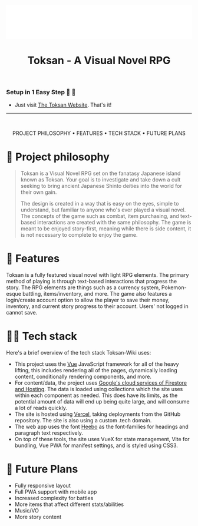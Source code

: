 <div align="center">
  <img src="src/assets/toksan_logo-text.svg" />
  <h1>Toksan - A Visual Novel RPG</h1>
</div>

<br />

### Setup in 1 Easy Step 🥳 🚀

- Just visit [The Toksan Website](https://www.toksan.ca/). That's it!

---

<br />

<div align="center">

PROJECT PHILOSOPHY • 
FEATURES • 
TECH STACK •
FUTURE PLANS

</div>

# 🧐 Project philosophy

> Toksan is a Visual Novel RPG set on the fanatasy Japanese island known as Toksan. Your goal is to investigate and take down a cult seeking to bring ancient Japanese Shinto deities into the world for their own gain.
> 
> The design is created in a way that is easy on the eyes, simple to understand, but familiar to anyone who's ever played a visual novel. The concepts of the game such as combat, item purchasing, and text-based interactions are created with the same philosophy. The game is meant to be enjoyed story-first, meaning while there is side content, it is not necessary to complete to enjoy the game.

# 📒 Features

Toksan is a fully featured visual novel with light RPG elements. The primary method of playing is through text-based interactions that progress the story. The RPG elements are things such as a currency system, Pokemon-esque battling, items/inventory, and more. The game also features a login/create account option to allow the player to save their money, inventory, and current story progress to their account. Users' not logged in cannot save.

# 👨‍💻 Tech stack

Here's a brief overview of the tech stack Toksan-Wiki uses:

- This project uses the [Vue](https://vuejs.org/) JavaScript framework for all of the heavy lifting, this includes rendering all of the pages, dynamically loading content, conditionally rendering components, and more.
- For content/data, the project uses [Google's cloud services of Firestore and Hosting](https://firebase.google.com/docs/firestore). The data is loaded using collections which the site uses within each component as needed. This does have its limits, as the potential amount of data will end up being quite large, and will consume a lot of reads quickly.
- The site is hosted using [Vercel](https://vercel.com), taking deployments from the GitHub repository. The site is also using a custom .tech domain.
- The web app uses the font [Heebo](https://fonts.google.com/specimen/Heebo) as the font-families for headings and paragraph text respectively.
- On top of these tools, the site uses VueX for state management, Vite for bundling, Vue PWA for manifest settings, and is styled using CSS3.

# 📅 Future Plans
- Fully responsive layout
- Full PWA support with mobile app
- Increased complexity for battles
- More items that affect different stats/abilities
- Music/VO
- More story content
